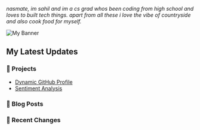*nasmate, im sahil and im a cs grad whos been coding from high school and loves to built tech things. apart from all these i love the vibe of countryside and also cook food for myself.*

![My Banner](https://path-to-your-image.com/banner.jpg)

## My Latest Updates  
### 🚀 Projects  
- [Dynamic GitHub Profile](https://github.com/sahilnyk/dynamic-profile)  
- [Sentiment Analysis](https://github.com/sahilnyk/sentiment-analysis)  

### 📝 Blog Posts  
<!-- BLOG-POST-LIST:START -->
<!-- BLOG-POST-LIST:END -->

### 🔄 Recent Changes  
<!-- RECENT-CHANGES-LIST:START -->
<!-- RECENT-CHANGES-LIST:END -->
